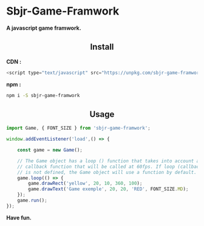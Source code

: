 # Sbjr-Game-Framwork

**A javascript game framwork.**

<h2 align="center">Install</h2>

**CDN :**
```js
<script type="text/javascript" src="https://unpkg.com/sbjr-game-framwork@latest"></script>
```

**npm :**
```bash
npm i -S sbjr-game-framwork
```
<h2 align="center">Usage</h2>

```js
import Game, { FONT_SIZE } from 'sbjr-game-framwork';

window.addEventListener('load',() => {

	const game = new Game();

	// The Game object has a loop () function that takes into account a
	// callback function that will be called at 60fps. If loop (callback);
	// is not defined, the Game object will use a function by default.
	game.loop(() => {
		game.drawRect('yellow', 20, 10, 360, 100);
		game.drawText('Game exemple', 20, 20, 'RED', FONT_SIZE.MD);
	});
	game.run();
});
```

**Have fun.**
